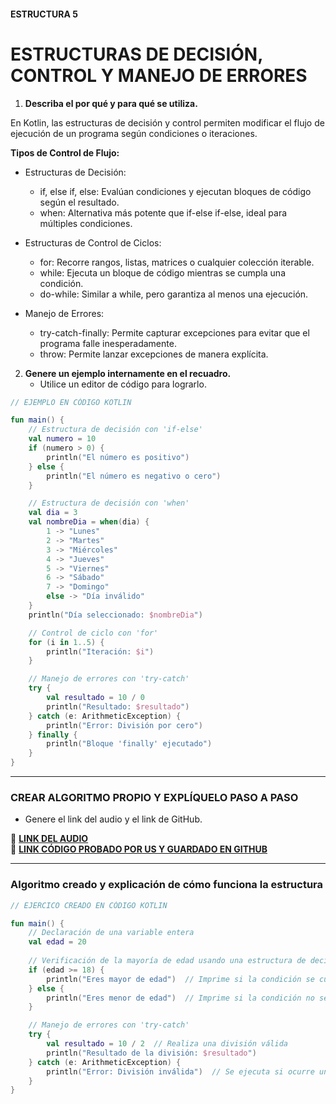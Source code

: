 #### ESTRUCTURA 5  
# ESTRUCTURAS DE DECISIÓN, CONTROL Y MANEJO DE ERRORES
1. **Describa el por qué y para qué se utiliza.**

En Kotlin, las estructuras de decisión y control permiten modificar el flujo de ejecución de un programa según condiciones o iteraciones.

**Tipos de Control de Flujo:**
- Estructuras de Decisión:
  - if, else if, else: Evalúan condiciones y ejecutan bloques de código según el resultado.
  - when: Alternativa más potente que if-else if-else, ideal para múltiples condiciones.

- Estructuras de Control de Ciclos:
  - for: Recorre rangos, listas, matrices o cualquier colección iterable.
  - while: Ejecuta un bloque de código mientras se cumpla una condición.
  - do-while: Similar a while, pero garantiza al menos una ejecución.

- Manejo de Errores:
  - try-catch-finally: Permite capturar excepciones para evitar que el programa falle inesperadamente.
  - throw: Permite lanzar excepciones de manera explícita.

2. **Genere un ejemplo internamente en el recuadro.**  
   - Utilice un editor de código para lograrlo.  

```kotlin
// EJEMPLO EN CÓDIGO KOTLIN

fun main() {
    // Estructura de decisión con 'if-else'
    val numero = 10
    if (numero > 0) {
        println("El número es positivo")
    } else {
        println("El número es negativo o cero")
    }

    // Estructura de decisión con 'when'
    val dia = 3
    val nombreDia = when(dia) {
        1 -> "Lunes"
        2 -> "Martes"
        3 -> "Miércoles"
        4 -> "Jueves"
        5 -> "Viernes"
        6 -> "Sábado"
        7 -> "Domingo"
        else -> "Día inválido"
    }
    println("Día seleccionado: $nombreDia")

    // Control de ciclo con 'for'
    for (i in 1..5) {
        println("Iteración: $i")
    }

    // Manejo de errores con 'try-catch'
    try {
        val resultado = 10 / 0
        println("Resultado: $resultado")
    } catch (e: ArithmeticException) {
        println("Error: División por cero")
    } finally {
        println("Bloque 'finally' ejecutado")
    }
}


```

---

### CREAR ALGORITMO PROPIO Y EXPLÍQUELO PASO A PASO  
- Genere el link del audio y el link de GitHub.  

🔗 **[LINK DEL AUDIO](https://github.com/Beltran18/Kotlin/blob/beb2dc12fb0ebcc7ef5fa44f7ba7ed77a11bd0b3/tarjeta1/audio-tarjeta1.ogg)**  
🔗 **[LINK CÓDIGO PROBADO POR US Y GUARDADO EN GITHUB](https://github.com/Beltran18/Kotlin/blob/4786c503181391eb065b9ea962e2a517275d4359/tarjeta1/img-tarjeta1.png)**  

---

### Algoritmo creado y explicación de cómo funciona la estructura  

```kotlin
// EJERCICO CREADO EN CÓDIGO KOTLIN

fun main() {
    // Declaración de una variable entera
    val edad = 20
    
    // Verificación de la mayoría de edad usando una estructura de decisión 'if-else'
    if (edad >= 18) {
        println("Eres mayor de edad")  // Imprime si la condición se cumple
    } else {
        println("Eres menor de edad")  // Imprime si la condición no se cumple
    }

    // Manejo de errores con 'try-catch'
    try {
        val resultado = 10 / 2  // Realiza una división válida
        println("Resultado de la división: $resultado")
    } catch (e: ArithmeticException) {
        println("Error: División inválida")  // Se ejecuta si ocurre un error
    }
}


```

